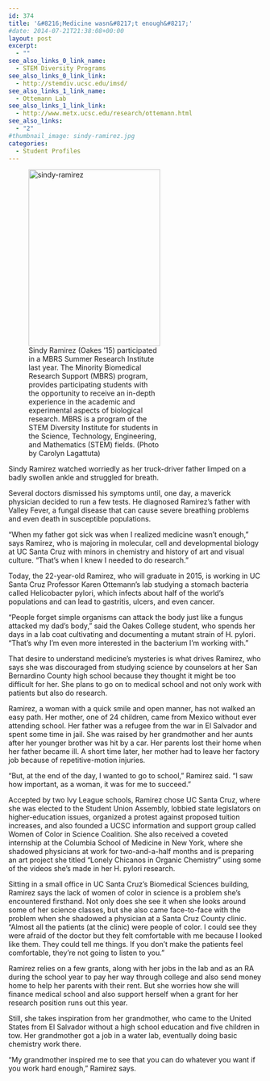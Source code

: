 ```yaml
---
id: 374
title: '&#8216;Medicine wasn&#8217;t enough&#8217;'
#date: 2014-07-21T21:38:08+00:00
layout: post
excerpt:
  - ""
see_also_links_0_link_name:
  - STEM Diversity Programs
see_also_links_0_link_link:
  - http://stemdiv.ucsc.edu/imsd/
see_also_links_1_link_name:
  - Ottemann Lab
see_also_links_1_link_link:
  - http://www.metx.ucsc.edu/research/ottemann.html
see_also_links:
  - "2"
#thumbnail_image: sindy-ramirez.jpg
categories:
  - Student Profiles
---
```

<figure id="attachment_375" style="width: 261px" class="wp-caption alignright"><img class="size-full wp-image-375" src="http://live-ucsc-giving.pantheonsite.io/wp-content/uploads/2017/08/sindy-ramirez.jpg" alt="sindy-ramirez" width="261" height="350" srcset="https://ucsc-giving.lndo.site/wp-content/uploads/2017/08/sindy-ramirez.jpg 261w, https://ucsc-giving.lndo.site/wp-content/uploads/2017/08/sindy-ramirez-224x300.jpg 224w" sizes="(max-width: 261px) 100vw, 261px" /><figcaption class="wp-caption-text">Sindy Ramirez (Oakes &#8217;15) participated in a MBRS Summer Research Institute last year. The Minority Biomedical Research Support (MBRS) program, provides participating students with the opportunity to receive an in-depth experience in the academic and experimental aspects of biological research. MBRS is a program of the STEM Diversity Institute for students in the Science, Technology, Engineering, and Mathematics (STEM) fields. (Photo by Carolyn Lagattuta)</figcaption></figure> 

Sindy Ramirez watched worriedly as her truck-driver father limped on a badly swollen ankle and struggled for breath.

Several doctors dismissed his symptoms until, one day, a maverick physician decided to run a few tests. He diagnosed Ramirez&#8217;s father with Valley Fever, a fungal disease that can cause severe breathing problems and even death in susceptible populations.

&#8220;When my father got sick was when I realized medicine wasn&#8217;t enough,&#8221; says Ramirez, who is majoring in molecular, cell and developmental biology at UC Santa Cruz with minors in chemistry and history of art and visual culture. &#8220;That&#8217;s when I knew I needed to do research.&#8221;

Today, the 22-year-old Ramirez, who will graduate in 2015, is working in UC Santa Cruz Professor Karen Ottemann&#8217;s lab studying a stomach bacteria called Helicobacter pylori, which infects about half of the world&#8217;s populations and can lead to gastritis, ulcers, and even cancer.

&#8220;People forget simple organisms can attack the body just like a fungus attacked my dad&#8217;s body,&#8221; said the Oakes College student, who spends her days in a lab coat cultivating and documenting a mutant strain of H. pylori. &#8220;That&#8217;s why I&#8217;m even more interested in the bacterium I&#8217;m working with.&#8221;

That desire to understand medicine&#8217;s mysteries is what drives Ramirez, who says she was discouraged from studying science by counselors at her San Bernardino County high school because they thought it might be too difficult for her. She plans to go on to medical school and not only work with patients but also do research.

Ramirez, a woman with a quick smile and open manner, has not walked an easy path. Her mother, one of 24 children, came from Mexico without ever attending school. Her father was a refugee from the war in El Salvador and spent some time in jail. She was raised by her grandmother and her aunts after her younger brother was hit by a car. Her parents lost their home when her father became ill. A short time later, her mother had to leave her factory job because of repetitive-motion injuries.

&#8220;But, at the end of the day, I wanted to go to school,&#8221; Ramirez said. &#8220;I saw how important, as a woman, it was for me to succeed.&#8221;

Accepted by two Ivy League schools, Ramirez chose UC Santa Cruz, where she was elected to the Student Union Assembly, lobbied state legislators on higher-education issues, organized a protest against proposed tuition increases, and also founded a UCSC information and support group called Women of Color in Science Coalition. She also received a coveted internship at the Columbia School of Medicine in New York, where she shadowed physicians at work for two-and-a-half months and is preparing an art project she titled &#8220;Lonely Chicanos in Organic Chemistry&#8221; using some of the videos she&#8217;s made in her H. pylori research.

Sitting in a small office in UC Santa Cruz&#8217;s Biomedical Sciences building, Ramirez says the lack of women of color in science is a problem she&#8217;s encountered firsthand. Not only does she see it when she looks around some of her science classes, but she also came face-to-face with the problem when she shadowed a physician at a Santa Cruz County clinic. &#8220;Almost all the patients (at the clinic) were people of color. I could see they were afraid of the doctor but they felt comfortable with me because I looked like them. They could tell me things. If you don&#8217;t make the patients feel comfortable, they&#8217;re not going to listen to you.&#8221;

Ramirez relies on a few grants, along with her jobs in the lab and as an RA during the school year to pay her way through college and also send money home to help her parents with their rent. But she worries how she will finance medical school and also support herself when a grant for her research position runs out this year.

Still, she takes inspiration from her grandmother, who came to the United States from El Salvador without a high school education and five children in tow. Her grandmother got a job in a water lab, eventually doing basic chemistry work there.

&#8220;My grandmother inspired me to see that you can do whatever you want if you work hard enough,&#8221; Ramirez says.
